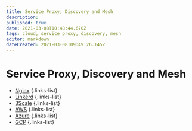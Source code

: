 ```yaml
---
title: Service Proxy, Discovery and Mesh
description: 
published: true
date: 2021-03-08T10:48:44.670Z
tags: cloud, service proxy, discovery, mesh
editor: markdown
dateCreated: 2021-03-08T09:49:26.145Z
---
```


# Service Proxy, Discovery and Mesh
- [Nginx](/training/cloud_and_devops/tbd)
{.links-list}
- [Linkerd](/training/cloud_and_devops/tbd)
{.links-list}
- [3Scale](/training/cloud_and_devops/tbd)
{.links-list}
- [AWS](/training/cloud_and_devops/service_proxy_discovery_mesh/aws)
{.links-list}
- [Azure](/training/cloud_and_devops/service_proxy_discovery_mesh/azure)
{.links-list}
- [GCP](/training/cloud_and_devops/service_proxy_discovery_mesh/gcp)
{.links-list}